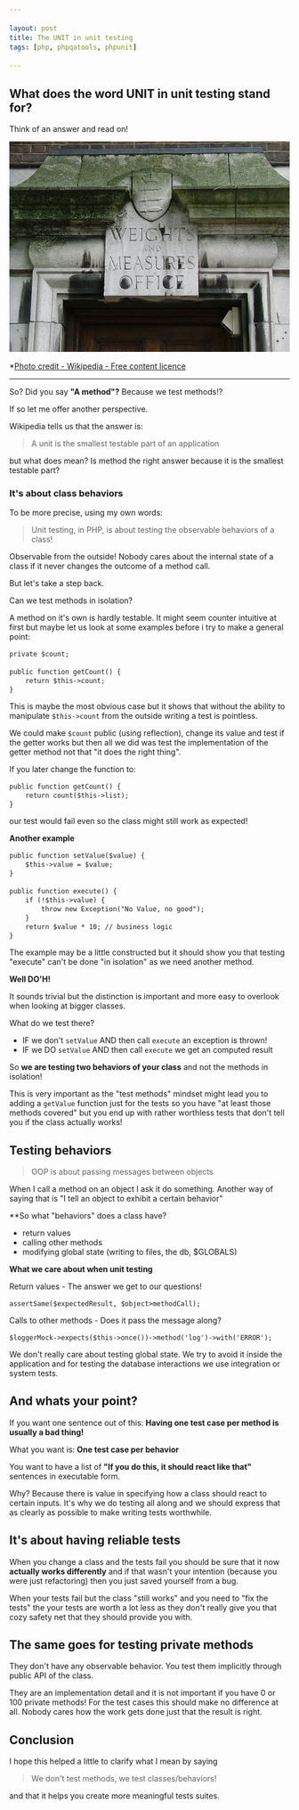 ```yaml
---

layout: post
title: The UNIT in unit testing
tags: [php, phpqatools, phpunit]

---
```


## What does the word **UNIT** in unit testing stand for?

Think of an answer and read on!

![weightsAndMeasurements]

*[Photo credit - Wikipedia - Free content licence](http://en.wikipedia.org/wiki/File:Weights_and_Measures_office.jpg)

------

So? Did you say **"A method"?** Because we test methods!?</p>

If so let me offer another perspective.

Wikipedia tells us that the answer is:

> A unit is the smallest testable part of an application

but what does mean? Is method the right answer because it is the smallest testable part?

### It's about class behaviors

To be more precise, using my own words:

> Unit testing, in PHP, is about testing the observable behaviors of a class!

Observable from the outside! Nobody cares about the internal state of a class if it never changes the outcome of a method call.

But let's take a step back.

Can we test methods in isolation?

A method on it's own is hardly testable. It might seem counter intuitive at first but maybe let us look at some examples before i try to make a general point:

	private $count;

	public function getCount() {
	    return $this->count;
	}

This is maybe the most obvious case but it shows that without the ability to manipulate `$this->count` from the outside writing a test is pointless.

We could make `$count` public (using reflection), change its value and test if the getter works but then all we did was test the implementation of the getter method not that "it does the right thing".

If you later change the function to:

	public function getCount() {
		return count($this->list);
	}

our test would fail even so the class might still work as expected!

**Another example**
	
	public function setValue($value) {
	    $this->value = $value;
	}
	
	public function execute() {
	    if (!$this->value) {
	        throw new Exception("No Value, no good");
	    }
	    return $value * 10; // business logic
	}


The example may be a little constructed but it should show you that testing "execute" can't be done "in isolation" as we need another method.

**Well DO'H!**

It sounds trivial but the distinction is important and more easy to overlook when looking at bigger classes.

What do we test there?

 - IF we don't `setValue` AND then call `execute` an exception is thrown!
 - IF we DO `setValue` AND then call `execute` we get an computed result


So **we are testing two behaviors of your class** and not the methods in isolation!

This is very important as the "test methods" mindset might lead you to adding a `getValue` function just for the tests so you have "at least those methods covered" but you end up with rather worthless tests that don't tell you if the class actually works!

## Testing behaviors

> OOP is about passing messages between objects

When I call a method on an object I ask it do something. Another way of saying that is "I tell an object to exhibit a certain behavior"

**So what "behaviors" does a class have?


- return values
- calling other methods
- modifying global state (writing to files, the db, $GLOBALS)

**What we care about when unit testing**

Return values - The answer we get to our questions!

	assertSame($expectedResult, $object>methodCall);

Calls to other methods - Does it pass the message along?

	$loggerMock->expects($this->once())->method('log')->with('ERROR');

We don't really care about testing global state. We try to avoid it inside the application and for testing the database interactions we use integration or system tests.

## And whats your point?

If you want one sentence out of this: **Having one test case per method is usually a bad thing!**

What you want is: **One test case per behavior**

You want to have a list of **"If you do this, it should react like that"** sentences in executable form.

Why? Because there is value in specifying how a class should react to certain inputs. It's why we do testing all along and we should express that as clearly as possible to make writing tests worthwhile.

## It's about having reliable tests

When you change a class and the tests fail you should be sure that it now **actually works differently** and if that wasn't your intention (because you were just refactoring) then you just saved yourself from a bug.

When your tests fail but the class "still works" and you need to "fix the tests" the your tests are worth a lot less as they don't really give you that cozy safety net that they should provide you with.

## The same goes for testing private methods

They don't have any observable behavior. You test them implicitly through public API of the class.

They are an implementation detail and it is not important if you have 0 or 100 private methods! For the test cases this should make no difference at all. Nobody cares how the work gets done just that the result is right.

## Conclusion

I hope this helped a little to clarify what I mean by saying

> We don't test methods, we test classes/behaviors!

and that it helps you create more meaningful tests suites.

[weightsAndMeasurements]: /assets/posts/2012-03-14/weights-and-heights.jpg
